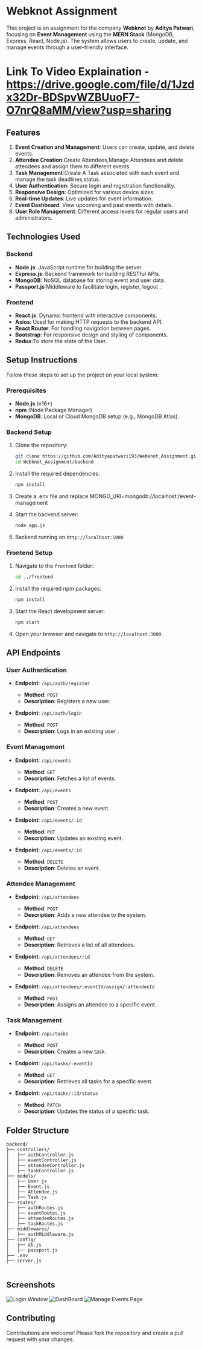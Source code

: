 # Webknot Assignment

This project is an assignment for the company **Webknot** by **Aditya Patwari**, focusing on **Event Management** using the **MERN Stack** (MongoDB, Express, React, Node.js). The system allows users to create, update, and manage events through a user-friendly interface.

# Link To Video Explaination - https://drive.google.com/file/d/1Jzdx32Dr-BDSpvWZBUuoF7-O7nrQ8aMM/view?usp=sharing

## Features

1. **Event Creation and Management**: Users can create, update, and delete events.
2. **Attendee Creation**:Create Attendees,Manage Attendees and delete attendees and assign them to different events.
3. **Task Management**:Create A Task associated with each event and manage the task deadlines,status.
4. **User Authentication**: Secure login and registration functionality.
5. **Responsive Design**: Optimized for various device sizes.
6. **Real-time Updates**: Live updates for event information.
8. **Event Dashboard**: View upcoming and past events with details.
9. **User Role Management**: Different access levels for regular users and administrators.


## Technologies Used

### Backend
- **Node.js**: JavaScript runtime for building the server.
- **Express.js**: Backend framework for building RESTful APIs.
- **MongoDB**: NoSQL database for storing event and user data.
- **Passport.js**:Middleware to facilitate login, register, logout .


### Frontend
- **React.js**: Dynamic frontend with interactive components.
- **Axios**: Used for making HTTP requests to the backend API.
- **React Router**: For handling navigation between pages.
- **Bootstrap**: For responsive design and styling of components.
- **Redux**:To store the state of the User.

## Setup Instructions

Follow these steps to set up the project on your local system:

### Prerequisites

- **Node.js** (v16+)
- **npm** (Node Package Manager)
- **MongoDB**: Local or Cloud MongoDB setup (e.g., MongoDB Atlas).

### Backend Setup

1. Clone the repository:
   ```bash
   git clone https://github.com/Adityapatwari193/Webknot_Assignment.git
   cd Webknot_Assignment/backend
   ```

2. Install the required dependencies:
   ```bash
   npm install
   ```

3. Create a .env file and replace MONGO_URI=mongodb://localhost:<your-port>/event-management


4. Start the backend server:
   ```bash
   node app.js
   ```

5. Backend running on `http://localhost:5000`.

### Frontend Setup

1. Navigate to the `frontend` folder:
   ```bash
   cd ../frontend
   ```

2. Install the required npm packages:
   ```bash
   npm install
   ```

3. Start the React development server:
   ```bash
   npm start
   ```

4. Open your browser and navigate to `http://localhost:3000`.

## API Endpoints

### User Authentication
* **Endpoint**: `/api/auth/register`
  * **Method**: `POST`
  * **Description**: Registers a new user.

* **Endpoint**: `/api/auth/login`
  * **Method**: `POST`
  * **Description**: Logs in an existing user .

### Event Management
* **Endpoint**: `/api/events`
  * **Method**: `GET`
  * **Description**: Fetches a list of events.

* **Endpoint**: `/api/events`
  * **Method**: `POST`
  * **Description**: Creates a new event.

* **Endpoint**: `/api/events/:id`
  * **Method**: `PUT`
  * **Description**: Updates an existing event.

* **Endpoint**: `/api/events/:id`
  * **Method**: `DELETE`
  * **Description**: Deletes an event.
 
### Attendee Management

* **Endpoint**: `/api/attendees`
  * **Method**: `POST`
  * **Description**: Adds a new attendee to the system.
    
* **Endpoint**: `/api/attendees`
  * **Method**: `GET`
  * **Description**: Retrieves a list of all attendees.
    
* **Endpoint**: `/api/attendees/:id`
  * **Method**: `DELETE`
  * **Description**: Removes an attendee from the system.
    
* **Endpoint**: `/api/attendees/:eventId/assign/:attendeeId`
  * **Method**: `POST` 
  * **Description**: Assigns an attendee to a specific event.

### Task Management

* **Endpoint**: `/api/tasks`
  * **Method**: `POST`
  * **Description**: Creates a new task.
    
* **Endpoint**: `/api/tasks/:eventId`
  * **Method**: `GET`
  * **Description**: Retrieves all tasks for a specific event.
    
* **Endpoint**: `/api/tasks/:id/status`
  * **Method**: `PATCH`
  * **Description**: Updates the status of a specific task.
 
  

## Folder Structure

```
backend/
├── controllers/
│   ├── authController.js
│   ├── eventController.js
│   ├── attendeeController.js
│   ├── taskController.js
├── models/
│   ├── User.js
│   ├── Event.js
│   ├── Attendee.js
│   ├── Task.js
├── routes/
│   ├── authRoutes.js
│   ├── eventRoutes.js
│   ├── attendeeRoutes.js
│   ├── taskRoutes.js
├── middlewares/
│   ├── authMiddleware.js
├── config/
│   ├── db.js
│   ├── passport.js
├── .env
├── server.js
 
```

## Screenshots

![Login Window](screenshots/image1.png)
![DashBoard](screenshots/image2.png)
![Manage Events Page](screenshots/image3.png)

## Contributing

Contributions are welcome! Please fork the repository and create a pull request with your changes.


